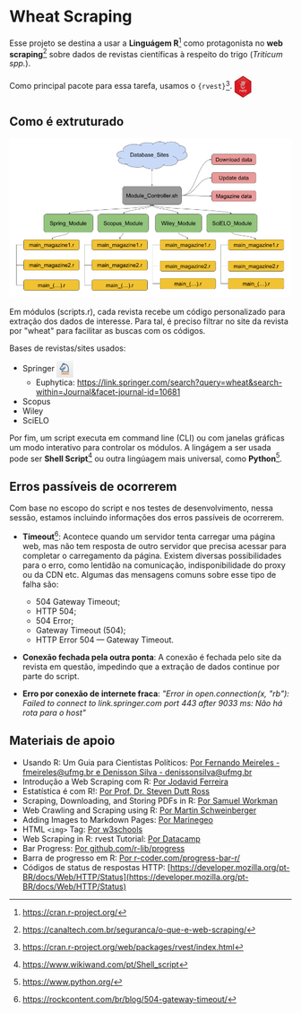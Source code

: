 # Wheat Scraping

Esse projeto se destina a usar a **Linguágem R**[^1] como protagonista no **web scraping**[^2] sobre dados de revistas científicas à respeito do trigo (*Triticum spp.*).

[^1]: https://cran.r-project.org/
[^2]: https://canaltech.com.br/seguranca/o-que-e-web-scraping/

Como principal pacote para essa tarefa, usamos o `{rvest}`[^3]. <img src="https://github.com/jardel20/wheat_scraping/blob/main/images/rvest_log.png" alt="rvest_icon" height="39px" width="30px" style="vertical-align:middle"/>

[^3]: https://cran.r-project.org/web/packages/rvest/index.html

## Como é extruturado

![fluxograma](https://github.com/jardel20/wheat_scraping/blob/main/images/Apresenta%C3%A7%C3%A3o%20sem%20t%C3%ADtulo.png?raw=true)

Em módulos (scripts.r), cada revista recebe um código personalizado para extração dos dados de interesse. Para tal, é preciso filtrar no site da revista por "wheat" para facilitar as buscas com os códigos.

Bases de revistas/sites usados:  
* Springer <img src="https://github.com/jardel20/wheat_scraping/blob/main/images/springer_icon.png" alt="springer_icon" height="30px" width="30px" style="vertical-align:middle"/>
	+ Euphytica: <https://link.springer.com/search?query=wheat&search-within=Journal&facet-journal-id=10681>
* Scopus
* Wiley
* SciELO

Por fim, um script executa em command line (CLI) ou com janelas gráficas um modo interativo para controlar os módulos. A lingágem a ser usada pode ser **Shell Script**[^4] ou outra lingúagem mais universal, como **Python**[^5].

[^4]: https://www.wikiwand.com/pt/Shell_script
[^5]: https://www.python.org/

## Erros passíveis de ocorrerem

Com base no escopo do script e nos testes de desenvolvimento, nessa sessão, estamos incluindo informações dos erros passíveis de ocorrerem.

* **Timeout**[^6]: Acontece quando um servidor tenta carregar uma página web, mas não tem resposta de outro servidor que precisa acessar para completar o carregamento da página. Existem diversas possibilidades para o erro, como lentidão na comunicação, indisponibilidade do proxy ou da CDN etc. Algumas das mensagens comuns sobre esse tipo de falha são:  

	+ 504 Gateway Timeout;
	+ HTTP 504;
	+ 504 Error;
	+ Gateway Timeout (504);
	+ HTTP Error 504 — Gateway Timeout.
* **Conexão fechada pela outra ponta**: A conexão é fechada pelo site da revista em questão, impedindo que a extração de dados continue por parte do script.
* **Erro por conexão de internete fraca**: *"Error in open.connection(x, "rb"): Failed to connect to link.springer.com port 443 after 9033 ms: Não há rota para o host"*

[^6]: https://rockcontent.com/br/blog/504-gateway-timeout/

## Materiais de apoio

* Usando R: Um Guia para Cientistas Políticos: [Por Fernando Meireles - fmeireles@ufmg.br e Denisson Silva - denissonsilva@ufmg.br](https://electionsbr.com/livro/bases.html)  
* Introdução a Web Scraping com R: [Por Jodavid Ferreira ](https://estatidados.com.br/introducao-a-web-scraping-com-r/)  
* Estatística é com R!: [Por Prof. Dr. Steven Dutt Ross](http://www.estatisticacomr.uff.br/?p=869)  
* Scraping, Downloading, and Storing PDFs in R: [Por Samuel Workman](https://towardsdatascience.com/scraping-downloading-and-storing-pdfs-in-r-367a0a6d9199)  
* Web Crawling and Scraping using R: [Por Martin Schweinberger](https://slcladal.github.io/webcrawling.html)  
* Adding Images to Markdown Pages: [Por Marinegeo](https://marinegeo.github.io/2018-08-10-adding-images-markdown/)
* HTML `<img>` Tag: [Por w3schools](https://www.w3schools.com/tags/tag_img.asp)
* Web Scraping in R: rvest Tutorial: [Por Datacamp](https://www.datacamp.com/community/tutorials/r-web-scraping-rvest)
* Bar Progress: [Por github.com/r-lib/progress](https://github.com/r-lib/progress)
* Barra de progresso em R: [Por r-coder.com/progress-bar-r/](https://r-coder.com/progress-bar-r/)
* Códigos de status de respostas HTTP: [https://developer.mozilla.org/pt-BR/docs/Web/HTTP/Status](https://developer.mozilla.org/pt-BR/docs/Web/HTTP/Status)
